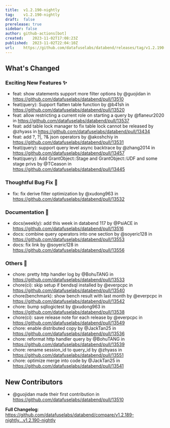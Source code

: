 ```yaml
---
title:	v1.2.190-nightly
tag:	v1.2.190-nightly
draft:	false
prerelease:	true
sidebar: false
author:	github-actions[bot]
created:	2023-11-02T17:08:23Z
published:	2023-11-02T22:04:10Z
url:	https://github.com/datafuselabs/databend/releases/tag/v1.2.190-nightly
---
```

<!-- Release notes generated using configuration in .github/release.yml at main -->

## What's Changed
### Exciting New Features ✨
* feat: show statements support more filter options by @guojidan in https://github.com/datafuselabs/databend/pull/13510
* feat(query): Support flatten table function by @b41sh in https://github.com/datafuselabs/databend/pull/13520
* feat: allow restricting a current role on starting a query by @flaneur2020 in https://github.com/datafuselabs/databend/pull/13537
* feat: add table lock manager to fix table lock cannot be released by @zhyass in https://github.com/datafuselabs/databend/pull/13434
* feat: add ?, ?|, ?& json operators by @akoshchiy in https://github.com/datafuselabs/databend/pull/13531
* feat(query): support query level async backtrace by @zhang2014 in https://github.com/datafuselabs/databend/pull/13457
* feat(query): Add GrantObject::Stage and GrantObject::UDF and some stage privs by @TCeason in https://github.com/datafuselabs/databend/pull/13445
### Thoughtful Bug Fix 🔧
* fix: fix derive filter optimization by @xudong963 in https://github.com/datafuselabs/databend/pull/13532
### Documentation 📔
* docs(weekly): add this week in databend 117 by @PsiACE in https://github.com/datafuselabs/databend/pull/13516
* docs: combine query operators into one section by @soyeric128 in https://github.com/datafuselabs/databend/pull/13553
* docs: fix link by @soyeric128 in https://github.com/datafuselabs/databend/pull/13556
### Others 📒
* chore: pretty http handler log by @BohuTANG in https://github.com/datafuselabs/databend/pull/13533
* chore(ci): skip setup if bendsql installed by @everpcpc in https://github.com/datafuselabs/databend/pull/13540
* chore(benchmark): show bench result with last month by @everpcpc in https://github.com/datafuselabs/databend/pull/13542
* chore: bump sqllogictest by @xudong963 in https://github.com/datafuselabs/databend/pull/13538
* chore(ci): save release note for each release by @everpcpc in https://github.com/datafuselabs/databend/pull/13549
* chore: enable distributed copy by @JackTan25 in https://github.com/datafuselabs/databend/pull/13536
* chore: reformat http handler query by @BohuTANG in https://github.com/datafuselabs/databend/pull/13539
* chore: rename session_id to query_id by @zhyass in https://github.com/datafuselabs/databend/pull/13551
* chore: optimize merge into code by @JackTan25 in https://github.com/datafuselabs/databend/pull/13541

## New Contributors
* @guojidan made their first contribution in https://github.com/datafuselabs/databend/pull/13510

**Full Changelog**: https://github.com/datafuselabs/databend/compare/v1.2.189-nightly...v1.2.190-nightly
